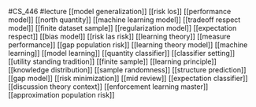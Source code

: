 #CS_446
#lecture
[[model generalization]]
[[risk los]]
[[performance model]]
[[north quantity]]
[[machine learning model]]
[[tradeoff respect model]]
[[finite dataset sample]]
[[regularization model]]
[[expectation respect]]
[[bias model]]
[[risk las risk]]
[[learning theory]]
[[measure performance]]
[[gap population risk]]
[[learning theory model]]
[[machine learning]]
[[model learning]]
[[quantity classifier]]
[[classifier setting]]
[[utility standing tradition]]
[[finite sample]]
[[learning principle]]
[[knowledge distribution]]
[[sample randomness]]
[[structure prediction]]
[[gap model]]
[[risk minimization]]
[[mid review]]
[[expectation classifier]]
[[discussion theory context]]
[[enforcement learning master]]
[[approximation population risk]]
